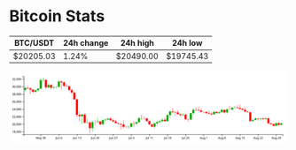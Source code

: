 # Bitcoin Stats

BTC/USDT|24h change|24h high|24h low|
|---|---|---|---|
|$20205.03|1.24%|$20490.00|$19745.43|

<img src="./chart.svg">
